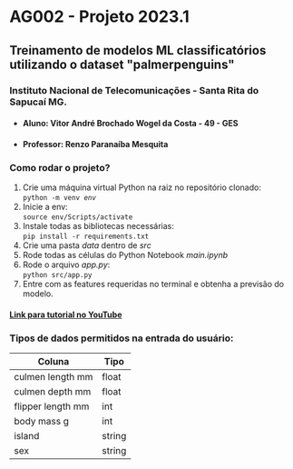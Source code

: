 <h1>AG002 - Projeto 2023.1</h1>
<h2>Treinamento de modelos ML classificatórios utilizando o dataset "palmerpenguins"</h2>
<h3>Instituto Nacional de Telecomunicações - Santa Rita do Sapucaí MG.</h3>
<ul>
    <li>
        <h4>Aluno: Vitor André Brochado Wogel da Costa - 49 - GES</h4>
    </li>
    <li>
        <h4>Professor: Renzo Paranaíba Mesquita</h4>
    </li>
</ul>

<h3>Como rodar o projeto?</h3>
<ol>
    <li>Crie uma máquina virtual Python na raiz no repositório clonado:<br><code>python -m venv <i>env</i></code></li>
    <li>Inicie a env:<br><code>source env/Scripts/activate</code></li>
    <li>Instale todas as bibliotecas necessárias:<br><code>pip install -r requirements.txt</code></li>
    <li>Crie uma pasta <i>data</i> dentro de <i>src</i></li>
    <li>Rode todas as células do Python Notebook <i>main.ipynb</i></li>
    <li>Rode o arquivo <i>app.py</i>:<br><code>python src/app.py</code></li>
    <li>Entre com as features requeridas no terminal e obtenha a previsão do modelo.</li>
</ol>
<h4><a href="https://youtu.be/x5RpMRhX4WI" target="_blank">Link para tutorial no YouTube</a></h4>
<h3>Tipos de dados permitidos na entrada do usuário:</h3>
<table>
  <thead>
    <tr>
      <th>Coluna</th>
      <th>Tipo</th>
    </tr>
  </thead>
  <tbody>
    <tr>
      <td>culmen length mm</td>
      <td>float</td>
    </tr>
    <tr>
      <td>culmen depth mm</td>
      <td>float</td>
    </tr>
    <tr>
      <td>flipper length mm</td>
      <td>int</td>
    </tr>
    <tr>
      <td>body mass g</td>
      <td>int</td>
    </tr>
    <tr>
      <td>island</td>
      <td>string</td>
    </tr>
    <tr>
      <td>sex</td>
      <td>string</td>
    </tr>
  </tbody>
</table>

